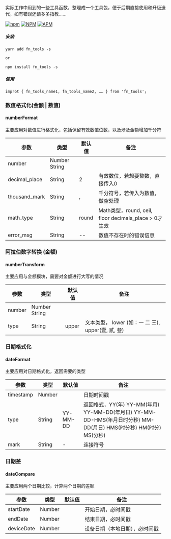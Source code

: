 实际工作中用到的一些工具函数，整理成一个工具包，便于后期直接使用和升级迭代，如有错误还请多多指教……

[![npm](https://img.shields.io/npm/v/fn_tools)](https://www.npmjs.com/package/fn_tools)    [![NPM](https://img.shields.io/npm/l/fn_tools)](https://www.npmjs.com/package/fn_tools)    [![APM](https://img.shields.io/apm/dm/fn_tools)](https://www.npmjs.com/package/fn_tools)

##### 安装
```
yarn add fn_tools -s

or

npm install fn_tools -s
```

##### 使用
```
improt { fn_tools_name1, fn_tools_name2, …… } from 'fn_tools';
```

### 数值格式化(金额 | 数值)

#### numberFormat

主要应用对数值进行格式化，包括保留有效数值位数，以及涉及金额增加千分符

参数          | 类型           | 默认值 | 备注
---           | ---            | ---    | ---
number        | Number  String |        | 
decimal_place | String         | 2      | 有效数位，若想要整数，直接传入0
thousand_mark | String         | ,      | 千分符号，若传入为数值，做空处理
math_type     | String         | round  | Math类型，round, ceil, floor  decimals_place > 0才生效
error_msg     | String         | --     | 数值不存在时的错误信息

### 阿拉伯数字转换 (金额)

#### numberTransform

主要应用与金额模块，需要对金额进行大写的情况

参数   | 类型           | 默认值 | 备注
---    | ---            | ---    | ---
number | Number  String |        |
type   | String         | upper  | 文本类型， lower (如：一 二 三), upper(壹, 贰, 叁)

### 日期格式化

#### dateFormat

主要应用对日期格式化，返回需要的类型

参数      | 类型    | 默认值 | 备注
---       | ---     | ---      | ---
timestamp | Number  |          | 日期时间戳
type      | String  | YY-MM-DD | 返回格式，YY(年) YY-MM(年月) YY-MM-DD(年月日) YY-MM-DD-HMS(年月日时分秒) MM-DD(月日) HMS(时分秒) HM(时分) MS(分秒)
mark      | String  | -        | 连接符号

### 日期差

#### dateCompare

主要应用两个日期比较，计算两个日期的差额

参数       | 类型    | 默认值 | 备注
---        | ---     | ---      | ---
startDate  | Number  |          | 开始日期，必时间戳
endDate    | Number  |          | 结束日期，必时间戳
deviceDate | Number  |          | 设备日期（本地日期），必时间戳
